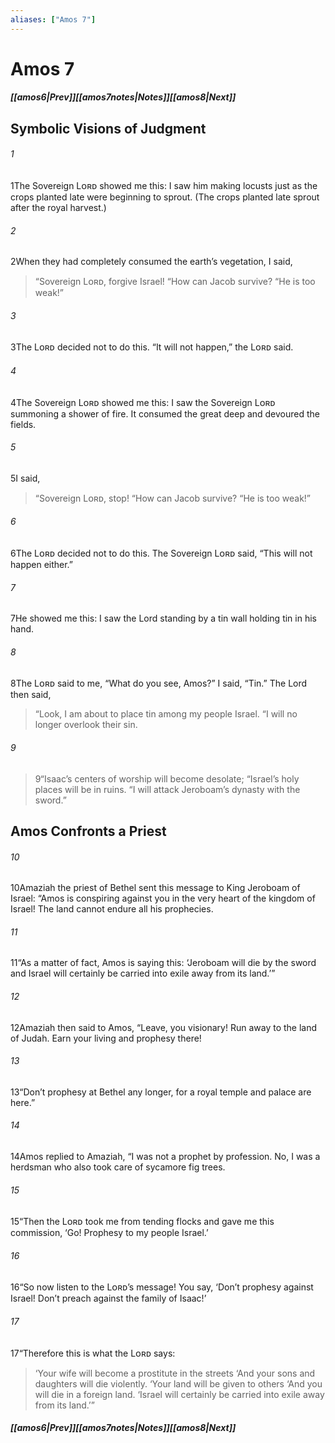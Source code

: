 ```yaml
---
aliases: ["Amos 7"]
---
```

# Amos 7
##### <span class=arrow-left></span>[[amos6|Prev]]<span class=navigation-separator></span>[[amos7notes|Notes]]<span class=navigation-separator></span>[[amos8|Next]]<span class=arrow-right></span>
## Symbolic Visions of Judgment
###### 1
<span class=verse-first>1</span>The Sovereign Lᴏʀᴅ showed me this: I saw him making locusts just as the crops planted late were beginning to sprout. (The crops planted late sprout after the royal harvest.)
###### 2
<span class=verse-body>2</span>When they had completely consumed the earth’s vegetation, I said,
<div class=paragraph-break></div>

><span class=poetry-quote-double>“</span>Sovereign Lᴏʀᴅ, forgive Israel!
><span class=poetry-quote-double>“</span>How can Jacob survive?
><span class=poetry-quote-double>“</span>He is too weak!”
<div class=paragraph-break></div>

###### 3
<span class=verse-body>3</span>The Lᴏʀᴅ decided not to do this. “It will not happen,” the Lᴏʀᴅ said.
<div class=paragraph-break></div>

###### 4
<span class=verse-first>4</span>The Sovereign Lᴏʀᴅ showed me this: I saw the Sovereign Lᴏʀᴅ summoning a shower of fire. It consumed the great deep and devoured the fields.
###### 5
<span class=verse-body>5</span>I said,
<div class=paragraph-break></div>

><span class=poetry-quote-double>“</span>Sovereign Lᴏʀᴅ, stop!
><span class=poetry-quote-double>“</span>How can Jacob survive?
><span class=poetry-quote-double>“</span>He is too weak!”
<div class=paragraph-break></div>

###### 6
<span class=verse-body>6</span>The Lᴏʀᴅ decided not to do this. The Sovereign Lᴏʀᴅ said, “This will not happen either.”
<div class=paragraph-break></div>

###### 7
<span class=verse-first>7</span>He showed me this: I saw the Lord standing by a tin wall holding tin in his hand.
###### 8
<span class=verse-body>8</span>The Lᴏʀᴅ said to me, “What do you see, Amos?” I said, “Tin.” The Lord then said,
<div class=paragraph-break></div>

><span class=poetry-quote-double>“</span>Look, I am about to place tin among my people Israel.
><span class=poetry-quote-double>“</span>I will no longer overlook their sin.
###### 9
><span class=verse-body-poetry>9</span><span class=poetry-quote-double>“</span>Isaac’s centers of worship will become desolate;
><span class=poetry-quote-double>“</span>Israel’s holy places will be in ruins.
><span class=poetry-quote-double>“</span>I will attack Jeroboam’s dynasty with the sword.”
## Amos Confronts a Priest
###### 10
<span class=verse-first>10</span>Amaziah the priest of Bethel sent this message to King Jeroboam of Israel: “Amos is conspiring against you in the very heart of the kingdom of Israel! The land cannot endure all his prophecies.
###### 11
<span class=verse-body>11</span>“As a matter of fact, Amos is saying this: ‘Jeroboam will die by the sword and Israel will certainly be carried into exile away from its land.’”
###### 12
<span class=verse-body>12</span>Amaziah then said to Amos, “Leave, you visionary! Run away to the land of Judah. Earn your living and prophesy there!
###### 13
<span class=verse-body>13</span>“Don’t prophesy at Bethel any longer, for a royal temple and palace are here.”
<div class=paragraph-break></div>

###### 14
<span class=verse-first>14</span>Amos replied to Amaziah, “I was not a prophet by profession. No, I was a herdsman who also took care of sycamore fig trees.
###### 15
<span class=verse-body>15</span>“Then the Lᴏʀᴅ took me from tending flocks and gave me this commission, ‘Go! Prophesy to my people Israel.’
###### 16
<span class=verse-body>16</span>“So now listen to the Lᴏʀᴅ’s message! You say, ‘Don’t prophesy against Israel! Don’t preach against the family of Isaac!’
###### 17
<span class=verse-body>17</span>“Therefore this is what the Lᴏʀᴅ says:
<div class=paragraph-break></div>

><span class=poetry-quote-single>‘</span>Your wife will become a prostitute in the streets
><span class=poetry-quote-single>‘</span>And your sons and daughters will die violently.
><span class=poetry-quote-single>‘</span>Your land will be given to others
><span class=poetry-quote-single>‘</span>And you will die in a foreign land.
><span class=poetry-quote-single>‘</span>Israel will certainly be carried into exile away from its land.’”
##### <span class=arrow-left></span>[[amos6|Prev]]<span class=navigation-separator></span>[[amos7notes|Notes]]<span class=navigation-separator></span>[[amos8|Next]]<span class=arrow-right></span>